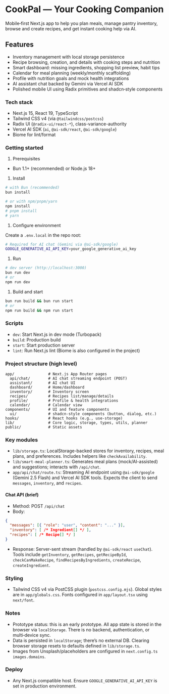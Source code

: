 # CookPal — Your Cooking Companion

Mobile‑first Next.js app to help you plan meals, manage pantry inventory, browse and create recipes, and get instant cooking help via AI.

## Features

- Inventory management with local storage persistence
- Recipe browsing, creation, and details with cooking steps and nutrition
- Smart dashboard: missing ingredients, shopping list preview, habit tips
- Calendar for meal planning (weekly/monthly scaffolding)
- Profile with nutrition goals and mock health integrations
- AI assistant chat backed by Gemini via Vercel AI SDK
- Polished mobile UI using Radix primitives and shadcn‑style components

### Tech stack

- Next.js 15, React 19, TypeScript
- Tailwind CSS v4 (via `@tailwindcss/postcss`)
- Radix UI (`@radix-ui/react-*`), class-variance-authority
- Vercel AI SDK (`ai`, `@ai-sdk/react`, `@ai-sdk/google`)
- Biome for lint/format

### Getting started

1. Prerequisites

- Bun 1.1+ (recommended) or Node.js 18+

1. Install

```bash
# with Bun (recommended)
bun install

# or with npm/pnpm/yarn
npm install
# pnpm install
# yarn
```

1. Configure environment

Create a `.env.local` in the repo root:

```bash
# Required for AI chat (Gemini via @ai-sdk/google)
GOOGLE_GENERATIVE_AI_API_KEY=your_google_generative_ai_key
```

1. Run

```bash
# dev server (http://localhost:3000)
bun run dev
# or
npm run dev
```

1. Build and start

```bash
bun run build && bun run start
# or
npm run build && npm run start
```

### Scripts

- `dev`: Start Next.js in dev mode (Turbopack)
- `build`: Production build
- `start`: Start production server
- `lint`: Run Next.js lint (Biome is also configured in the project)

### Project structure (high level)

```text
app/               # Next.js App Router pages
  api/chat/        # AI chat streaming endpoint (POST)
  assistant/       # AI chat UI
  dashboard/       # Home/dashboard
  inventory/       # Inventory screen
  recipes/         # Recipes list/manage/details
  profile/         # Profile & health integrations
  calendar/        # Calendar view
components/        # UI and feature components
  ui/              # shadcn-style components (button, dialog, etc.)
hooks/             # React hooks (e.g., use-storage)
lib/               # Core logic, storage, types, utils, planner
public/            # Static assets
```

### Key modules

- `lib/storage.ts`: LocalStorage-backed stores for inventory, recipes, meal plans, and preferences. Includes helpers like `checkAvailability`.
- `lib/smart-meal-planner.ts`: Generates meal plans (mock/AI-assisted) and suggestions; interacts with `/api/chat`.
- `app/api/chat/route.ts`: Streaming AI endpoint using `@ai-sdk/google` (Gemini 2.5 Flash) and Vercel AI SDK tools. Expects the client to send `messages`, `inventory`, and `recipes`.

#### Chat API (brief)

- Method: POST `/api/chat`
- Body:

```json
{
  "messages": [{ "role": "user", "content": "..." }],
  "inventory": [ /* Ingredient[] */ ],
  "recipes": [ /* Recipe[] */ ]
}
```

- Response: Server-sent stream (handled by `@ai-sdk/react` `useChat`). Tools include `getInventory`, `getRecipes`, `getRecipeById`, `checkCanMakeRecipe`, `findRecipesByIngredients`, `createRecipe`, `createIngredient`.

### Styling

- Tailwind CSS v4 via PostCSS plugin (`postcss.config.mjs`). Global styles are in `app/globals.css`. Fonts configured in `app/layout.tsx` using `next/font`.

### Notes

- Prototype status: this is an early prototype. All app state is stored in the browser via `localStorage`. There is no backend, authentication, or multi‑device sync.
- Data is persisted in `localStorage`; there’s no external DB. Clearing browser storage resets to defaults defined in `lib/storage.ts`.
- Images from Unsplash/placeholders are configured in `next.config.ts` `images.domains`.

### Deploy

- Any Next.js compatible host. Ensure `GOOGLE_GENERATIVE_AI_API_KEY` is set in production environment.
